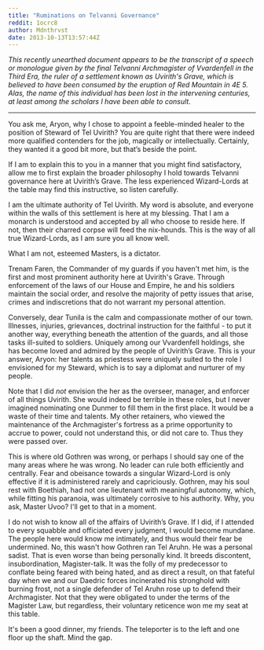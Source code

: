```yaml
---
title: "Ruminations on Telvanni Governance"
reddit: 1ocrc8
author: Mdnthrvst
date: 2013-10-13T13:57:44Z
---
```


*This recently unearthed document appears to be the transcript of a speech or monologue given by the final Telvanni Archmagister of Vvardenfell in the Third Era, the ruler of a settlement known as Uvirith's Grave, which is believed to have been consumed by the eruption of Red Mountain in 4E 5. Alas, the name of this individual has been lost in the intervening centuries, at least among the scholars I have been able to consult.*

---

You ask me, Aryon, why I chose to appoint a feeble-minded healer to the position of Steward of Tel Uvirith? You are quite right that there were indeed more qualified contenders for the job, magically or intellectually. Certainly, they wanted it a good bit more, but that’s beside the point.

If I am to explain this to you in a manner that you might find satisfactory, allow me to first explain the broader philosophy I hold towards Telvanni governance here at Uvirith’s Grave. The less experienced Wizard-Lords at the table may find this instructive, so listen carefully.

I am the ultimate authority of Tel Uvirith. My word is absolute, and everyone within the walls of this settlement is here at my blessing. That I am a monarch is understood and accepted by all who choose to reside here. If not, then their charred corpse will feed the nix-hounds. This is the way of all true Wizard-Lords, as I am sure you all know well.

What I am not, esteemed Masters, is a dictator.

Trenam Faren, the Commander of my guards if you haven't met him, is the first and most prominent authority here at Uvirith's Grave. Through enforcement of the laws of our House and Empire, he and his soldiers maintain the social order, and resolve the majority of petty issues that arise, crimes and indiscretions that do not warrant my personal attention.

Conversely, dear Tunila is the calm and compassionate mother of our town. Illnesses, injuries, grievances, doctrinal instruction for the faithful - to put it another way, everything beneath the attention of the guards, and all those tasks ill-suited to soldiers. Uniquely among our Vvardenfell holdings, she has become loved and admired by the people of Uvirith’s Grave. This is your answer, Aryon: her talents as priestess were uniquely suited to the role I envisioned for my Steward, which is to say a diplomat and nurturer of my people. 

Note that I did *not* envision the her as the overseer, manager, and enforcer of all things Uvirith. She would indeed be terrible in these roles, but I never imagined nominating one Dunmer to fill them in the first place. It would be a waste of their time and talents. My other retainers, who viewed the maintenance of the Archmagister's fortress as a prime opportunity to accrue to power, could not understand this, or did not care to. Thus they were passed over.

This is where old Gothren was wrong, or perhaps I should say one of the many areas where he was wrong. No leader can rule both efficiently and centrally. Fear and obeisance towards a singular Wizard-Lord is only effective if it is administered rarely and capriciously. Gothren, may his soul rest with Boethiah, had not one lieutenant with meaningful autonomy, which, while fitting his paranoia, was ultimately corrosive to his authority. Why, you ask, Master Uvoo? I'll get to that in a moment.

I do not wish to know all of the affairs of Uvirith’s Grave. If I did, if I attended to every squabble and officiated every judgment, I would become mundane. The people here would know me intimately, and thus would their fear be undermined. No, this wasn't how Gothren ran Tel Aruhn. He was a personal sadist. That is even worse than being personally kind. It breeds discontent, insubordination, Magister-talk. It was the folly of my predecessor to conflate being feared with being hated, and as direct a result, on that fateful day when we and our Daedric forces incinerated his stronghold with burning frost, not a single defender of Tel Aruhn rose up to defend their Archmagister. Not that they were obligated to under the terms of the Magister Law, but regardless, their voluntary reticence won me my seat at this table.

It's been a good dinner, my friends. The teleporter is to the left and one floor up the shaft. Mind the gap.
